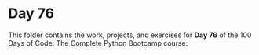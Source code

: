 # Day 76

This folder contains the work, projects, and exercises for **Day 76** of the 100 Days of Code: The Complete Python Bootcamp course.

